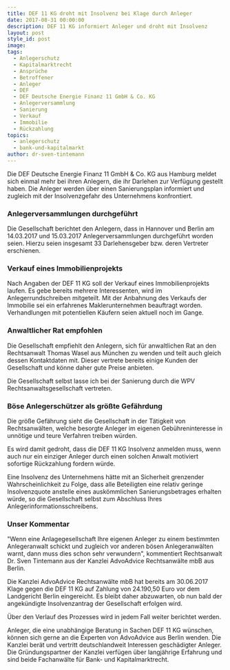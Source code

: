 ```yaml
---
title: DEF 11 KG droht mit Insolvenz bei Klage durch Anleger
date: 2017-08-31 00:00:00
description: DEF 11 KG informiert Anleger und droht mit Insolvenz
layout: post
style_id: post
image:
tags:
  - Anlegerschutz
  - Kapitalmarktrecht
  - Ansprüche
  - Betroffener
  - Anleger
  - DEF
  - DEF Deutsche Energie Finanz 11 GmbH & Co. KG
  - Anlegerversammlung
  - Sanierung
  - Verkauf
  - Immobilie
  - Rückzahlung
topics:
  - anlegerschutz
  - bank-und-kapitalmarkt
author: dr-sven-tintemann
---
```



Die DEF Deutsche Energie Finanz 11 GmbH & Co. KG aus Hamburg meldet sich einmal mehr bei ihren Anlegern, die ihr Darlehen zur Verfügung gestellt haben. Die Anleger werden über einen Sanierungsplan informiert und zugleich mit der Insolvenzgefahr des Unternehmens konfrontiert.

### Anlegerversammlungen durchgeführt

Die Gesellschaft berichtet den Anlegern, dass in Hannover und Berlin am 14.03.2017 und 15.03.2017 Anlegerversammlungen durchgeführt worden seien. Hierzu seien insgesamt 33 Darlehensgeber bzw. deren Vertreter erschienen.

### Verkauf eines Immobilienprojekts

Nach Angaben der DEF 11 KG soll der Verkauf eines Immobilienprojekts laufen. Es gebe bereits mehrere Interessenten, wird im Anlegerrundschreiben mitgeteilt. Mit der Anbahnung des Verkaufs der Immobilie sei ein erfahrenes Maklerunternehmen beauftragt worden. Verhandlungen mit potentiellen Käufern seien aktuell noch im Gange.

### Anwaltlicher Rat empfohlen

Die Gesellschaft empfiehlt den Anlegern, sich für anwaltlichen Rat an den Rechtsanwalt Thomas Wasel aus München zu wenden und teilt auch gleich dessen Kontaktdaten mit. Dieser vertrete bereits einige Kunden der Gesellschaft und könne daher gute Preise anbieten.

Die Gesellschaft selbst lasse ich bei der Sanierung durch die WPV Rechtsanwaltsgesellschaft vertreten.

### Böse Anlegerschützer als größte Gefährdung

Die größe Gefährung sieht die Gesellschaft in der Tätigkeit von Rechtsanwälten, welche besorgte Anleger im eigenen Gebühreninteresse in unnötige und teure Verfahren treiben würden.

Es wird damit gedroht, dass die DEF 11 KG Insolvenz anmelden muss, wenn auch nur ein einziger Anleger durch einen solchen Anwalt motiviert sofortige Rückzahlung fordern würde.

Eine Insolvenz des Unternehmens hätte mit an Sicherheit grenzender Wahrscheinlichkeit zu Folge, dass alle Beteiligten eine relativ geringe Insolvenzquote anstelle eines auskömmlichen Sanierungsbetrages erhalten würde, so die Gesellschaft selbst zum Abschluss Ihres Anlegerinformationsschreibens.

### Unser Kommentar

"Wenn eine Anlagegesellschaft Ihre eigenen Anleger zu einem bestimmten Anlegeranwalt schickt und zugleich vor anderen bösen Anlegeranwälten warnt, dann muss dies schon sehr verwundern", kommentiert Rechtsanwalt Dr. Sven Tintemann aus der Kanzlei AdvoAdvice Rechtsanwälte mbB aus Berlin.

Die Kanzlei AdvoAdvice Rechtsanwälte mbB hat bereits am 30.06.2017 Klage gegen die DEF 11 KG auf Zahlung von 24.190,50 Euro vor dem Landgericht Berlin eingereicht. Es bleibt daher abzuwarten, ob nun bald der angekündigte Insolvenzantrag der Gesellschaft erfolgen wird.

Über den Verlauf des Prozesses wird in jedem Fall weiter berichtet werden.

Anleger, die eine unabhängige Beratung in Sachen DEF 11 KG wünschen, können sich gerne an die Experten von AdvoAdvice aus Berlin wenden. Die Kanzlei berät und vertritt deutschlandweit Interessen geschädigter Anleger. Die Gründungspartner der Kanzlei verfügen über langjährige Erfahrung und sind beide Fachanwälte für Bank- und Kapitalmarktrecht.